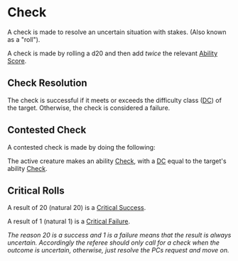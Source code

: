 # Check

A check is made to resolve an uncertain situation with stakes. (Also known as a "roll").

A check is made by rolling a d20 and then add *twice* the relevant [Ability Score](../Player%20Characters/Chosen%20Statistics/Ability%20Scores.md).
## Check Resolution
The check is successful if it meets or exceeds the difficulty class ([DC](DC.md)) of the target. Otherwise, the check is considered a failure.

## Contested Check
A contested check is made by doing the following:

The active creature makes an ability [Check](Check.md), with a [DC](DC.md) equal to the target's ability [Check](Check.md).

## Critical Rolls
A result of 20 (natural 20) is a [Critical Success](Dice%20Rolls/Critical%20Success.md).

A result of 1 (natural 1) is a [Critical Failure](Dice%20Rolls/Critical%20Failure.md).

*The reason 20 is a success and 1 is a failure means that the result is always uncertain. Accordingly the referee should only call for a check when the outcome is uncertain, otherwise, just resolve the PCs request and move on.*